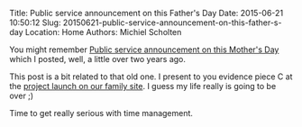 Title: Public service announcement on this Father's Day
Date: 2015-06-21 10:50:12
Slug: 20150621-public-service-announcement-on-this-father-s-day
Location: Home
Authors: Michiel Scholten

You might remember [Public service announcement on this Mother's Day](http://dammit.nl/p/934) which I posted, well, a little over two years ago.

This post is a bit related to that old one. I present to you evidence piece C at the [project launch on our family site](http://familiescholten.net/2015/06/vaderdag-gaat-drukker-worden/). I guess my life really is going to be over ;)

Time to get really serious with time management.